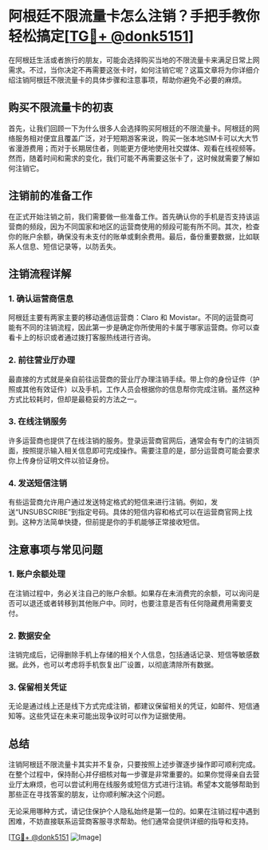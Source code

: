 # 阿根廷不限流量卡怎么注销？手把手教你轻松搞定[[TG💪+ @donk5151](https://t.me/s/donk5151)]

在阿根廷生活或者旅行的朋友，可能会选择购买当地的不限流量卡来满足日常上网需求。不过，当你决定不再需要这张卡时，如何注销它呢？这篇文章将为你详细介绍注销阿根廷不限流量卡的具体步骤和注意事项，帮助你避免不必要的麻烦。

## 购买不限流量卡的初衷

首先，让我们回顾一下为什么很多人会选择购买阿根廷的不限流量卡。阿根廷的网络服务相对便宜且覆盖广泛，对于短期游客来说，购买一张本地SIM卡可以大大节省漫游费用；而对于长期居住者，则能更方便地使用社交媒体、观看在线视频等。然而，随着时间和需求的变化，我们可能不再需要这张卡了，这时候就需要了解如何注销它。

## 注销前的准备工作

在正式开始注销之前，我们需要做一些准备工作。首先确认你的手机是否支持该运营商的频段，因为不同国家和地区的运营商使用的频段可能有所不同。其次，检查你的账户余额，确保没有未支付的账单或剩余费用。最后，备份重要数据，比如联系人信息、短信记录等，以防丢失。

## 注销流程详解

### 1. 确认运营商信息

阿根廷主要有两家主要的移动通信运营商：Claro 和 Movistar。不同的运营商可能有不同的注销流程，因此第一步是确定你所使用的卡属于哪家运营商。你可以查看卡上的标识或者通过拨打客服热线进行咨询。

### 2. 前往营业厅办理

最直接的方式就是亲自前往运营商的营业厅办理注销手续。带上你的身份证件（护照或其他有效证件）以及手机，工作人员会根据你的信息帮你完成注销。虽然这种方式比较耗时，但却是最稳妥的方法之一。

### 3. 在线注销服务

许多运营商也提供了在线注销的服务。登录运营商官网后，通常会有专门的注销页面，按照提示输入相关信息即可完成操作。需要注意的是，部分运营商可能会要求你上传身份证明文件以验证身份。

### 4. 发送短信注销

有些运营商允许用户通过发送特定格式的短信来进行注销。例如，发送“UNSUBSCRIBE”到指定号码。具体的短信内容和格式可以在运营商官网上找到。这种方法简单快捷，但前提是你的手机能够正常接收短信。

## 注意事项与常见问题

### 1. 账户余额处理

在注销过程中，务必关注自己的账户余额。如果存在未消费完的余额，可以询问是否可以退还或者转移到其他账户中。同时，也要注意是否有任何隐藏费用需要支付。

### 2. 数据安全

注销完成后，记得删除手机上存储的相关个人信息，包括通话记录、短信等敏感数据。此外，也可以考虑将手机恢复出厂设置，以彻底清除所有数据。

### 3. 保留相关凭证

无论是通过线上还是线下方式完成注销，都建议保留相关的凭证，如邮件、短信通知等。这些凭证在未来可能出现争议时可以作为证据使用。

## 总结

注销阿根廷不限流量卡其实并不复杂，只要按照上述步骤逐步操作即可顺利完成。在整个过程中，保持耐心并仔细核对每一步骤是非常重要的。如果你觉得亲自去营业厅太麻烦，也可以尝试利用在线服务或短信方式进行注销。希望本文能够帮助到那些正在寻找答案的朋友，让你顺利解决这个问题。

无论采用哪种方式，请记住保护个人隐私始终是第一位的。如果在注销过程中遇到困难，不妨直接联系运营商客服寻求帮助。他们通常会提供详细的指导和支持。

[[TG💪+ @donk5151](https://t.me/s/donk5151) ![Image](https://i.postimg.cc/rwNCRYN7/Snipaste-2025-04-30-17-27-05.png)]